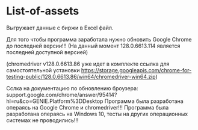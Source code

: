 # List-of-assets
Выгружает данные с биржи в Excel файл.

Для того чтобы программа заработала нужно обновить Google Chrome до последней версии!!! (На данный момент 128.0.6613.114 является последней доступной версией)

(chromedriver v128.0.6613.86 уже идет в комплекте 
ссылка для самостоятельной установки https://storage.googleapis.com/chrome-for-testing-public/128.0.6613.86/win64/chromedriver-win64.zip)

Сслка на документацию по обновлению броузера: support.google.com/chrome/answer/95414?hl=ru&co=GENIE.Platform%3DDesktop
Программа была разработана операясь на Google Chrome и chromedriver!!!
Программа была разработана операясь на Windows 10, тесты на других операционных системах не проводились!!!
